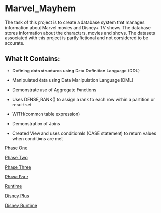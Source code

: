 # Marvel_Mayhem

The task of this project is to create a database system that manages information about Marvel movies and Disney+ TV shows. The database stores information about the characters, movies and shows. The datasets associated with this project is partly fictional and not considered to be accurate.

## What It Contains:

* Defining data structures using Data Definition Language (DDL)

* Manipulated data using Data Manipulation Language (DML)

* Demonstrate use of Aggregate Functions

* Uses DENSE_RANK() to assign a rank to each row within a partition or result set.

* WITH(common table expression)

* Demonstration of Joins

* Created View and uses conditionals (CASE statement) to return values when conditions are met




[Phase One](https://en.wikipedia.org/wiki/Marvel_Cinematic_Universe:_Phase_One) 

[Phase Two](https://en.wikipedia.org/wiki/Marvel_Cinematic_Universe:_Phase_Two) 

[Phase Three](https://en.wikipedia.org/wiki/Marvel_Cinematic_Universe:_Phase_Three) 

[Phase Four](https://en.wikipedia.org/wiki/Marvel_Cinematic_Universe:_Phase_Four) 

[Runtime](https://wegotthiscovered.com/movies/every-marvel-cinematic-universe-movie-ranked-by-runtime/)

[Disney Plus](https://en.wikipedia.org/wiki/List_of_Marvel_Cinematic_Universe_television_series)

[Disney Runtime](https://www.imdb.com/list/ls049015521/)

